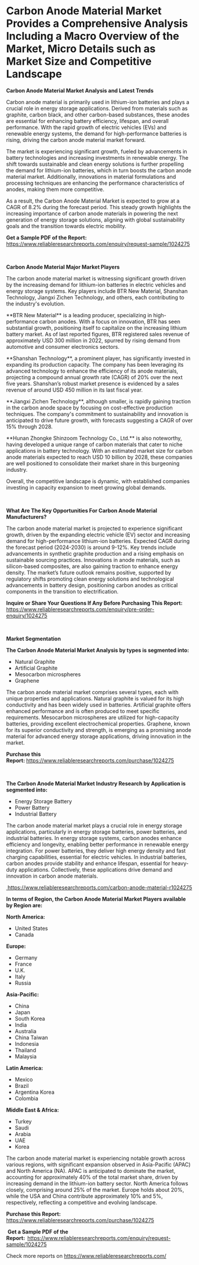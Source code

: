 <p><h1>Carbon Anode Material Market Provides a Comprehensive Analysis Including a Macro Overview of the Market, Micro Details such as Market Size and Competitive Landscape</h1></p><p><strong>Carbon Anode Material Market Analysis and Latest Trends</strong></p>
<p><p>Carbon anode material is primarily used in lithium-ion batteries and plays a crucial role in energy storage applications. Derived from materials such as graphite, carbon black, and other carbon-based substances, these anodes are essential for enhancing battery efficiency, lifespan, and overall performance. With the rapid growth of electric vehicles (EVs) and renewable energy systems, the demand for high-performance batteries is rising, driving the carbon anode material market forward.</p><p>The market is experiencing significant growth, fueled by advancements in battery technologies and increasing investments in renewable energy. The shift towards sustainable and clean energy solutions is further propelling the demand for lithium-ion batteries, which in turn boosts the carbon anode material market. Additionally, innovations in material formulations and processing techniques are enhancing the performance characteristics of anodes, making them more competitive.</p><p>As a result, the Carbon Anode Material Market is expected to grow at a CAGR of 8.2% during the forecast period. This steady growth highlights the increasing importance of carbon anode materials in powering the next generation of energy storage solutions, aligning with global sustainability goals and the transition towards electric mobility.</p></p>
<p><strong>Get a Sample PDF of the Report:&nbsp;</strong> <a href="https://www.reliableresearchreports.com/enquiry/request-sample/1024275?utm_campaign=2030&utm_medium=2&utm_source=Github&utm_content=ia&utm_term=22032025&utm_id=carbon-anode-material">https://www.reliableresearchreports.com/enquiry/request-sample/1024275</a></p>
<p>&nbsp;</p>
<p><strong>Carbon Anode Material Major Market Players</strong></p>
<p><p>The carbon anode material market is witnessing significant growth driven by the increasing demand for lithium-ion batteries in electric vehicles and energy storage systems. Key players include BTR New Material, Shanshan Technology, Jiangxi Zichen Technology, and others, each contributing to the industry's evolution.</p><p>**BTR New Material** is a leading producer, specializing in high-performance carbon anodes. With a focus on innovation, BTR has seen substantial growth, positioning itself to capitalize on the increasing lithium battery market. As of last reported figures, BTR registered sales revenue of approximately USD 300 million in 2022, spurred by rising demand from automotive and consumer electronics sectors.</p><p>**Shanshan Technology**, a prominent player, has significantly invested in expanding its production capacity. The company has been leveraging its advanced technology to enhance the efficiency of its anode materials, projecting a compound annual growth rate (CAGR) of 20% over the next five years. Shanshan’s robust market presence is evidenced by a sales revenue of around USD 450 million in its last fiscal year.</p><p>**Jiangxi Zichen Technology**, although smaller, is rapidly gaining traction in the carbon anode space by focusing on cost-effective production techniques. The company's commitment to sustainability and innovation is anticipated to drive future growth, with forecasts suggesting a CAGR of over 15% through 2028.</p><p>**Hunan Zhongke Shinzoom Technology Co., Ltd.** is also noteworthy, having developed a unique range of carbon materials that cater to niche applications in battery technology. With an estimated market size for carbon anode materials expected to reach USD 10 billion by 2028, these companies are well positioned to consolidate their market share in this burgeoning industry. </p><p>Overall, the competitive landscape is dynamic, with established companies investing in capacity expansion to meet growing global demands.</p></p>
<p>&nbsp;</p>
<p><strong>What Are The Key Opportunities For Carbon Anode Material Manufacturers?</strong></p>
<p><p>The carbon anode material market is projected to experience significant growth, driven by the expanding electric vehicle (EV) sector and increasing demand for high-performance lithium-ion batteries. Expected CAGR during the forecast period (2024-2030) is around 9-12%. Key trends include advancements in synthetic graphite production and a rising emphasis on sustainable sourcing practices. Innovations in anode materials, such as silicon-based composites, are also gaining traction to enhance energy density. The market’s future outlook remains positive, supported by regulatory shifts promoting clean energy solutions and technological advancements in battery design, positioning carbon anodes as critical components in the transition to electrification.</p></p>
<p><strong>Inquire or Share Your Questions If Any Before Purchasing This Report:</strong> <a href="https://www.reliableresearchreports.com/enquiry/pre-order-enquiry/1024275?utm_campaign=2030&utm_medium=2&utm_source=Github&utm_content=ia&utm_term=22032025&utm_id=carbon-anode-material">https://www.reliableresearchreports.com/enquiry/pre-order-enquiry/1024275</a></p>
<p>&nbsp;</p>
<p><strong>Market Segmentation</strong></p>
<p><strong>The Carbon Anode Material Market Analysis by types is segmented into:</strong></p>
<p><ul><li>Natural Graphite</li><li>Artificial Graphite</li><li>Mesocarbon microspheres</li><li>Graphene</li></ul></p>
<p><p>The carbon anode material market comprises several types, each with unique properties and applications. Natural graphite is valued for its high conductivity and has been widely used in batteries. Artificial graphite offers enhanced performance and is often produced to meet specific requirements. Mesocarbon microspheres are utilized for high-capacity batteries, providing excellent electrochemical properties. Graphene, known for its superior conductivity and strength, is emerging as a promising anode material for advanced energy storage applications, driving innovation in the market.</p></p>
<p><strong>Purchase this Report:&nbsp;</strong><a href="https://www.reliableresearchreports.com/purchase/1024275?utm_campaign=2030&utm_medium=2&utm_source=Github&utm_content=ia&utm_term=22032025&utm_id=carbon-anode-material">https://www.reliableresearchreports.com/purchase/1024275</a></p>
<p>&nbsp;</p>
<p><strong>The Carbon Anode Material Market Industry Research by Application is segmented into:</strong></p>
<p><ul><li>Energy Storage Battery</li><li>Power Battery</li><li>Industrial Battery</li></ul></p>
<p><p>The carbon anode material market plays a crucial role in energy storage applications, particularly in energy storage batteries, power batteries, and industrial batteries. In energy storage systems, carbon anodes enhance efficiency and longevity, enabling better performance in renewable energy integration. For power batteries, they deliver high energy density and fast charging capabilities, essential for electric vehicles. In industrial batteries, carbon anodes provide stability and enhance lifespan, essential for heavy-duty applications. Collectively, these applications drive demand and innovation in carbon anode materials.</p></p>
<p><a href="https://www.reliableresearchreports.com/carbon-anode-material-r1024275?utm_campaign=2030&utm_medium=2&utm_source=Github&utm_content=ia&utm_term=22032025&utm_id=carbon-anode-material">&nbsp;https://www.reliableresearchreports.com/carbon-anode-material-r1024275</a></p>
<p><strong>In terms of Region, the Carbon Anode Material Market Players available by Region are:</strong></p>
<p>
    <p> <strong> North America: </strong>
        <ul>
            <li>United States</li>
            <li>Canada</li>
        </ul>
        </p> 
    <p> <strong> Europe: </strong>
        <ul>
            <li>Germany</li>
            <li>France</li>
            <li>U.K.</li>
            <li>Italy</li>
            <li>Russia</li>
        </ul>
        </p> 
    <p> <strong> Asia-Pacific: </strong>
        <ul>
            <li>China</li>
            <li>Japan</li>
            <li>South Korea</li>
            <li>India</li>
            <li>Australia</li>
            <li>China Taiwan</li>
            <li>Indonesia</li>
            <li>Thailand</li>
            <li>Malaysia</li>
        </ul>
        </p> 
    <p> <strong> Latin America: </strong>
        <ul>
            <li>Mexico</li>
            <li>Brazil</li>
            <li>Argentina Korea</li>
            <li>Colombia</li>
        </ul>
        </p> 
    <p> <strong> Middle East & Africa: </strong>
        <ul>
            <li>Turkey</li>
            <li>Saudi</li>
            <li>Arabia</li>
            <li>UAE</li>
            <li>Korea</li>
        </ul>
    </p>
    </p>
<p><p>The carbon anode material market is experiencing notable growth across various regions, with significant expansion observed in Asia-Pacific (APAC) and North America (NA). APAC is anticipated to dominate the market, accounting for approximately 40% of the total market share, driven by increasing demand in the lithium-ion battery sector. North America follows closely, comprising around 25% of the market. Europe holds about 20%, while the USA and China contribute approximately 10% and 5%, respectively, reflecting a competitive and evolving landscape.</p></p>
<p><strong>Purchase this Report: </strong><a href="https://www.reliableresearchreports.com/purchase/1024275?utm_campaign=2030&utm_medium=2&utm_source=Github&utm_content=ia&utm_term=22032025&utm_id=carbon-anode-material">https://www.reliableresearchreports.com/purchase/1024275</a></p>
<p>&nbsp;<strong>Get a Sample PDF of the Report:&nbsp;&nbsp;</strong><a href="https://www.reliableresearchreports.com/enquiry/request-sample/1024275?utm_campaign=2030&utm_medium=2&utm_source=Github&utm_content=ia&utm_term=22032025&utm_id=carbon-anode-material">https://www.reliableresearchreports.com/enquiry/request-sample/1024275</a></p>
<p><strong></strong></p>
<p>Check more reports on <a href="https://www.reliableresearchreports.com/?utm_campaign=2030&utm_medium=2&utm_source=Github&utm_content=ia&utm_term=22032025&utm_id=carbon-anode-material">https://www.reliableresearchreports.com/</a></p>